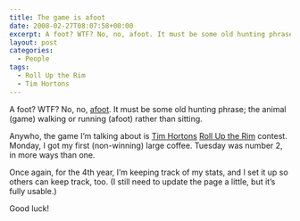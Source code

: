 ```yaml
---
title: The game is afoot
date: 2008-02-27T08:07:58+00:00
excerpt: A foot? WTF? No, no, afoot. It must be some old hunting phrase; the animal (game) walking or running (afoot) rather
layout: post
categories:
  - People
tags:
  - Roll Up the Rim
  - Tim Hortons
---
```

A foot? WTF? No, no, [afoot](http://dictionary.reference.com/browse/afoot). It must be some old hunting phrase; the animal (game) walking or running (afoot) rather than sitting.

Anywho, the game I&#8217;m talking about is [Tim Hortons](http://www.timhortons.com/) [Roll Up the Rim](http://www.rolluptherimtowin.com/en/index.php?homepage) contest. Monday, I got my first (non-winning) large coffee. Tuesday was number 2, in more ways than one.

Once again, for the 4th year, I&#8217;m keeping track of my stats, and I set it up so others can keep track, too. (I still need to update the page a little, but it&#8217;s fully usable.)

Good luck!